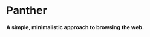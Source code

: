 <p style="text-align: center;"><h1>Panther</h1></p>

<p style="text-align: center;"><h4>A simple, minimalistic approach to browsing the web.</h4></p>
